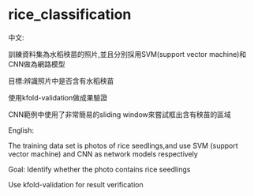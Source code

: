# rice_classification
中文:

訓練資料集為水稻秧苗的照片,並且分別採用SVM(support vector machine)和CNN做為網路模型

目標:辨識照片中是否含有水稻秧苗

使用kfold-validation做成果驗證

CNN範例中使用了非常簡易的sliding window來嘗試框出含有秧苗的區域

  

English:

The training data set is photos of rice seedlings,and use SVM (support vector machine) and CNN as network models respectively

Goal: Identify whether the photo contains rice seedlings

Use kfold-validation for result verification
